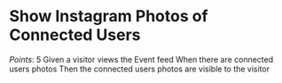 # Show Instagram Photos of Connected Users
*Points*: 5
Given a visitor views the Event feed
When there are connected users photos
Then the connected users photos are visible to the visitor

